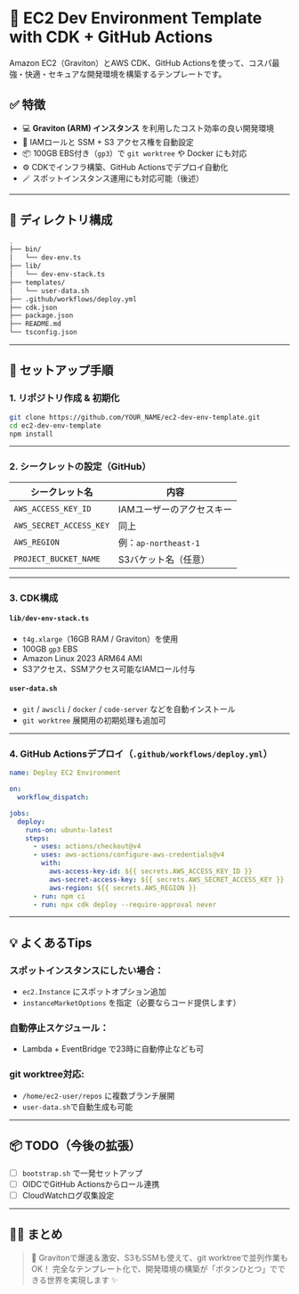 # 🌱 EC2 Dev Environment Template with CDK + GitHub Actions

Amazon EC2（Graviton）とAWS CDK、GitHub Actionsを使って、コスパ最強・快適・セキュアな開発環境を構築するテンプレートです。

## ✅ 特徴

- 💻 **Graviton (ARM) インスタンス** を利用したコスト効率の良い開発環境
- 🔐 IAMロールと SSM + S3 アクセス権を自動設定
- 📦 100GB EBS付き（`gp3`）で `git worktree` や Docker にも対応
- ⚙️ CDKでインフラ構築、GitHub Actionsでデプロイ自動化
- 🪄 スポットインスタンス運用にも対応可能（後述）

---

## 📁 ディレクトリ構成

```bash
.
├── bin/
│   └── dev-env.ts
├── lib/
│   └── dev-env-stack.ts
├── templates/
│   └── user-data.sh
├── .github/workflows/deploy.yml
├── cdk.json
├── package.json
├── README.md
└── tsconfig.json
```

---

## 🚀 セットアップ手順

### 1. リポジトリ作成 & 初期化

```bash
git clone https://github.com/YOUR_NAME/ec2-dev-env-template.git
cd ec2-dev-env-template
npm install
```

---

### 2. シークレットの設定（GitHub）

| シークレット名 | 内容 |
|----------------|------|
| `AWS_ACCESS_KEY_ID` | IAMユーザーのアクセスキー |
| `AWS_SECRET_ACCESS_KEY` | 同上 |
| `AWS_REGION` | 例：`ap-northeast-1` |
| `PROJECT_BUCKET_NAME` | S3バケット名（任意） |

---

### 3. CDK構成

#### `lib/dev-env-stack.ts`

- `t4g.xlarge`（16GB RAM / Graviton）を使用
- 100GB `gp3` EBS
- Amazon Linux 2023 ARM64 AMI
- S3アクセス、SSMアクセス可能なIAMロール付与

#### `user-data.sh`

- `git` / `awscli` / `docker` / `code-server` などを自動インストール
- `git worktree` 展開用の初期処理も追加可

---

### 4. GitHub Actionsデプロイ（`.github/workflows/deploy.yml`）

```yaml
name: Deploy EC2 Environment

on:
  workflow_dispatch:

jobs:
  deploy:
    runs-on: ubuntu-latest
    steps:
      - uses: actions/checkout@v4
      - uses: aws-actions/configure-aws-credentials@v4
        with:
          aws-access-key-id: ${{ secrets.AWS_ACCESS_KEY_ID }}
          aws-secret-access-key: ${{ secrets.AWS_SECRET_ACCESS_KEY }}
          aws-region: ${{ secrets.AWS_REGION }}
      - run: npm ci
      - run: npx cdk deploy --require-approval never
```

---

## 💡 よくあるTips

### スポットインスタンスにしたい場合：
- `ec2.Instance` にスポットオプション追加
- `instanceMarketOptions` を指定（必要ならコード提供します）

### 自動停止スケジュール：
- Lambda + EventBridge で23時に自動停止なども可

### git worktree対応:
- `/home/ec2-user/repos` に複数ブランチ展開
- `user-data.sh`で自動生成も可能

---

## 📦 TODO（今後の拡張）

- [ ] `bootstrap.sh` で一発セットアップ
- [ ] OIDCでGitHub Actionsからロール連携
- [ ] CloudWatchログ収集設定

---

## 🧙‍♀️ まとめ

> 💎 Gravitonで爆速＆激安、S3もSSMも使えて、git worktreeで並列作業もOK！
> 完全なテンプレート化で、開発環境の構築が「ボタンひとつ」でできる世界を実現します ✨

